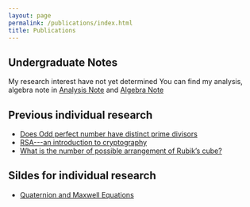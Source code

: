 ```yaml
---
layout: page
permalink: /publications/index.html
title: Publications
---
```


## Undergraduate Notes

My research interest have not yet determined
You can find my analysis, algebra note in [Analysis Note](https://github.com/Sam-superlab/Sam-superlab.github.io/blob/d6b544dc343cb26e8b606749fa5df09454ce7fb3/file/Analysis%20Note%20Math/main.pdf) and [Algebra Note](https://github.com/Sam-superlab/Sam-superlab.github.io/blob/d6b544dc343cb26e8b606749fa5df09454ce7fb3/file/Algebra%20Note%20Math/main.pdf)

## Previous individual research

- [Does Odd perfect number have distinct prime divisors](https://drive.google.com/file/d/16XcEzUU2Xqlh2iT-ZfbouwQFEA1JCf2D/view?usp=sharing)
- [RSA---an introduction to cryptography](https://drive.google.com/file/d/1mnu6vcKEXj65MGHqFDt0LzDtNKo17fOG/view?usp=drive_link)
- [What is the number of possible arrangement of Rubik’s cube?](https://drive.google.com/file/d/14DvXasxGDX_dgGELws2b3pUIcQwFHrFn/view?usp=drive_link)

## Sildes for individual research

- [Quaternion and Maxwell Equations](https://drive.google.com/file/d/1S5aIGYND4M-WAMcrVlejuFb7Bg0bwqK8/view?usp=drive_link)
